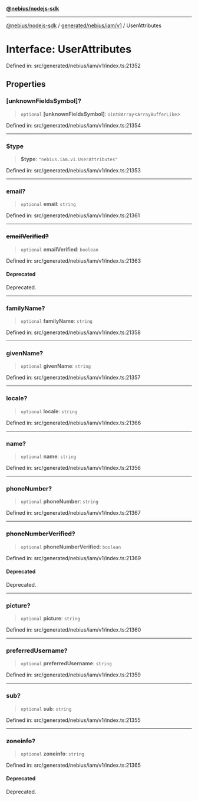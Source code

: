 [**@nebius/nodejs-sdk**](../../../../../README.md)

***

[@nebius/nodejs-sdk](../../../../../README.md) / [generated/nebius/iam/v1](../README.md) / UserAttributes

# Interface: UserAttributes

Defined in: src/generated/nebius/iam/v1/index.ts:21352

## Properties

### \[unknownFieldsSymbol\]?

> `optional` **\[unknownFieldsSymbol\]**: `Uint8Array`\<`ArrayBufferLike`\>

Defined in: src/generated/nebius/iam/v1/index.ts:21354

***

### $type

> **$type**: `"nebius.iam.v1.UserAttributes"`

Defined in: src/generated/nebius/iam/v1/index.ts:21353

***

### email?

> `optional` **email**: `string`

Defined in: src/generated/nebius/iam/v1/index.ts:21361

***

### ~~emailVerified?~~

> `optional` **emailVerified**: `boolean`

Defined in: src/generated/nebius/iam/v1/index.ts:21363

#### Deprecated

Deprecated.

***

### familyName?

> `optional` **familyName**: `string`

Defined in: src/generated/nebius/iam/v1/index.ts:21358

***

### givenName?

> `optional` **givenName**: `string`

Defined in: src/generated/nebius/iam/v1/index.ts:21357

***

### locale?

> `optional` **locale**: `string`

Defined in: src/generated/nebius/iam/v1/index.ts:21366

***

### name?

> `optional` **name**: `string`

Defined in: src/generated/nebius/iam/v1/index.ts:21356

***

### phoneNumber?

> `optional` **phoneNumber**: `string`

Defined in: src/generated/nebius/iam/v1/index.ts:21367

***

### ~~phoneNumberVerified?~~

> `optional` **phoneNumberVerified**: `boolean`

Defined in: src/generated/nebius/iam/v1/index.ts:21369

#### Deprecated

Deprecated.

***

### picture?

> `optional` **picture**: `string`

Defined in: src/generated/nebius/iam/v1/index.ts:21360

***

### preferredUsername?

> `optional` **preferredUsername**: `string`

Defined in: src/generated/nebius/iam/v1/index.ts:21359

***

### sub?

> `optional` **sub**: `string`

Defined in: src/generated/nebius/iam/v1/index.ts:21355

***

### ~~zoneinfo?~~

> `optional` **zoneinfo**: `string`

Defined in: src/generated/nebius/iam/v1/index.ts:21365

#### Deprecated

Deprecated.

